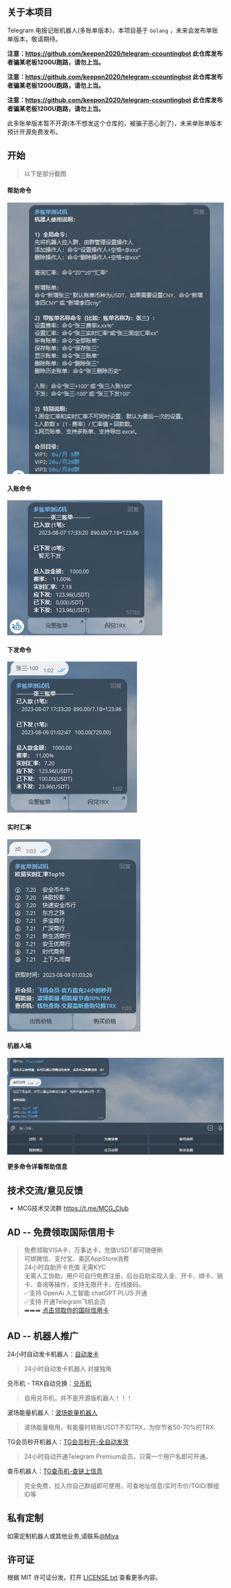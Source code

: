 ## 关于本项目

 Telegram 电报记账机器人(多账单版本)，本项目基于 `Golang` ，未来会发布单账单版本，敬请期待。

 **注意：https://github.com/keepon2020/telegram-ccountingbot 此仓库发布者骗某老板1200U跑路，请勿上当。**

 **注意：https://github.com/keepon2020/telegram-ccountingbot 此仓库发布者骗某老板1200U跑路，请勿上当。**

 **注意：https://github.com/keepon2020/telegram-ccountingbot 此仓库发布者骗某老板1200U跑路，请勿上当。**

此多账单版本暂不开源(本不想发这个仓库的，被骗子恶心到了)，未来单账单版本预计开源免费发布。

## 开始

> 以下是部分截图

#### 帮助命令
![Alt text](image/image.png)

#### 入账命令
![Alt text](image/image-1.png)

#### 下发命令
![Alt text](image/image-2.png)

#### 实时汇率
![Alt text](image/image-3.png)

#### 机器人端
![Alt text](image/image-4.png)

**更多命令详看帮助信息**

## 技术交流/意见反馈

+ MCG技术交流群 https://t.me/MCG_Club

## AD -- 免费领取国际信用卡
>免费领取VISA卡，万事达卡，充值USDT即可随便刷  
可绑微信、支付宝、美区AppStore消费  
24小时自助开卡充值 无需KYC  
无需人工协助，用户可自行免费注册，后台自助实现入金、开卡、绑卡、销卡、查询等操作，支持无限开卡、在线接码。  
✅支持 OpenAi 人工智能 chatGPT PLUS 开通   
✅支持 开通Telegram飞机会员  
➡️➡️➡️ [点击领取你的国际信用卡](https://t.me/EKaPayBot?start=FV6S5XHT9H)

## AD -- 机器人推广

24小时自动发卡机器人：[自动发卡](https://t.me/fakatestbot)
> 24小时自动发卡机器人 对接独角

兑币机 - TRX自动兑换：[兑币机](https://t.me/ConvertTrxBot)
> 自用兑币机，并不是开源版机器人！！！

波场能量机器人：[波场能量机器人](https://t.me/BuyEnergysBot)
> 波场能量租用，有能量时转账USDT不扣TRX，为你节省50-70%的TRX

TG会员秒开机器人：[TG会员秒开-全自动发货](https://t.me/BuySvipBot)
> 24小时自动开通Telegram Premium会员，只需一个用户名即可开通。

查币机器人：[TG查币机-查链上信息](https://t.me/QueryCoinsbot)
> 完全免费，拉入你自己群组即可使用，可查地址信息/实时币价/TGID/群组ID等

## 私有定制

如需定制机器人或其他业务,请联系[@Miya](https://t.me/SendToMeMessageBot)

## 许可证

根据 MIT 许可证分发。打开 [LICENSE.txt](/LICENSE.txt) 查看更多内容。